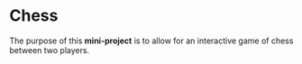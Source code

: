 # Chess

The purpose of this **mini-project** is to allow for an interactive game of chess between two players.